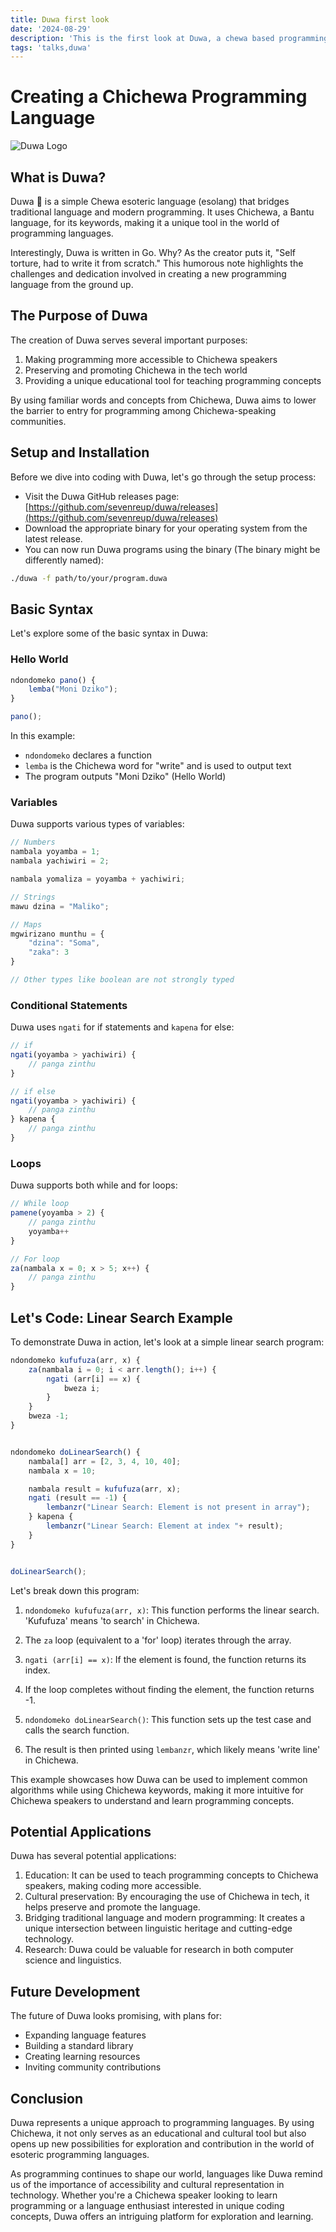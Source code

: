 ```yaml
---
title: Duwa first look
date: '2024-08-29'
description: 'This is the first look at Duwa, a chewa based programming language'
tags: 'talks,duwa'
---
```


# Creating a Chichewa Programming Language

![Duwa Logo](/images/duwa.svg)

## What is Duwa?

Duwa 🌺 is a simple Chewa esoteric language (esolang) that bridges traditional language and modern programming. It uses Chichewa, a Bantu language, for its keywords, making it a unique tool in the world of programming languages.

Interestingly, Duwa is written in Go. Why? As the creator puts it, "Self torture, had to write it from scratch." This humorous note highlights the challenges and dedication involved in creating a new programming language from the ground up.

## The Purpose of Duwa

The creation of Duwa serves several important purposes:

1. Making programming more accessible to Chichewa speakers
2. Preserving and promoting Chichewa in the tech world
3. Providing a unique educational tool for teaching programming concepts

By using familiar words and concepts from Chichewa, Duwa aims to lower the barrier to entry for programming among Chichewa-speaking communities.

## Setup and Installation
Before we dive into coding with Duwa, let's go through the setup process:
- Visit the Duwa GitHub releases page: [https://github.com/sevenreup/duwa/releases](https://github.com/sevenreup/duwa/releases)
- Download the appropriate binary for your operating system from the latest release.
- You can now run Duwa programs using the binary (The binary might be differently named):
```bash
./duwa -f path/to/your/program.duwa
```
## Basic Syntax

Let's explore some of the basic syntax in Duwa:

### Hello World

```js
ndondomeko pano() {
    lemba("Moni Dziko");
}

pano();
```

In this example:

- `ndondomeko` declares a function
- `lemba` is the Chichewa word for "write" and is used to output text
- The program outputs "Moni Dziko" (Hello World)

### Variables

Duwa supports various types of variables:

```js
// Numbers
nambala yoyamba = 1;
nambala yachiwiri = 2;

nambala yomaliza = yoyamba + yachiwiri;

// Strings
mawu dzina = "Maliko";

// Maps
mgwirizano munthu = {
    "dzina": "Soma",
    "zaka": 3
}

// Other types like boolean are not strongly typed
```

### Conditional Statements

Duwa uses `ngati` for if statements and `kapena` for else:

```js
// if
ngati(yoyamba > yachiwiri) {
    // panga zinthu
}

// if else
ngati(yoyamba > yachiwiri) {
    // panga zinthu
} kapena {
    // panga zinthu
}
```

### Loops

Duwa supports both while and for loops:

```js
// While loop
pamene(yoyamba > 2) {
    // panga zinthu
    yoyamba++
}

// For loop
za(nambala x = 0; x > 5; x++) {
    // panga zinthu
}
```

## Let's Code: Linear Search Example

To demonstrate Duwa in action, let's look at a simple linear search program:

```js
ndondomeko kufufuza(arr, x) {
    za(nambala i = 0; i < arr.length(); i++) {
        ngati (arr[i] == x) {
            bweza i;
        }
    }
    bweza -1;
}


ndondomeko doLinearSearch() {
    nambala[] arr = [2, 3, 4, 10, 40];
    nambala x = 10;

    nambala result = kufufuza(arr, x);
    ngati (result == -1) {
        lembanzr("Linear Search: Element is not present in array");
    } kapena {
        lembanzr("Linear Search: Element at index "+ result);
    }
}


doLinearSearch();
```

Let's break down this program:

1. `ndondomeko kufufuza(arr, x)`: This function performs the linear search. 'Kufufuza' means 'to search' in Chichewa.

2. The `za` loop (equivalent to a 'for' loop) iterates through the array.

3. `ngati (arr[i] == x)`: If the element is found, the function returns its index.

4. If the loop completes without finding the element, the function returns -1.

5. `ndondomeko doLinearSearch()`: This function sets up the test case and calls the search function.

6. The result is then printed using `lembanzr`, which likely means 'write line' in Chichewa.

This example showcases how Duwa can be used to implement common algorithms while using Chichewa keywords, making it more intuitive for Chichewa speakers to understand and learn programming concepts.

## Potential Applications

Duwa has several potential applications:

1. Education: It can be used to teach programming concepts to Chichewa speakers, making coding more accessible.
2. Cultural preservation: By encouraging the use of Chichewa in tech, it helps preserve and promote the language.
3. Bridging traditional language and modern programming: It creates a unique intersection between linguistic heritage and cutting-edge technology.
4. Research: Duwa could be valuable for research in both computer science and linguistics.

## Future Development

The future of Duwa looks promising, with plans for:

- Expanding language features
- Building a standard library
- Creating learning resources
- Inviting community contributions

## Conclusion

Duwa represents a unique approach to programming languages. By using Chichewa, it not only serves as an educational and cultural tool but also opens up new possibilities for exploration and contribution in the world of esoteric programming languages.

As programming continues to shape our world, languages like Duwa remind us of the importance of accessibility and cultural representation in technology. Whether you're a Chichewa speaker looking to learn programming or a language enthusiast interested in unique coding concepts, Duwa offers an intriguing platform for exploration and learning.
